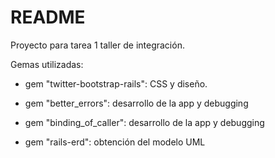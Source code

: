 # README

Proyecto para tarea 1 taller de integración.

Gemas utilizadas:

* gem "twitter-bootstrap-rails": CSS y diseño.

* gem "better_errors": desarrollo de la app y debugging

* gem "binding_of_caller": desarrollo de la app y debugging

* gem "rails-erd": obtención del modelo UML
